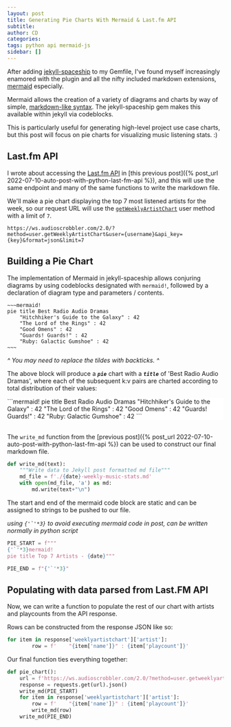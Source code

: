 ```yaml
---
layout: post
title: Generating Pie Charts With Mermaid & Last.fm API  
subtitle:
author: CD
categories: 
tags: python api mermaid-js
sidebar: []
---
```


After adding [jekyll-spaceship](https://github.com/jeffreytse/jekyll-spaceship) to my Gemfile, I've found myself increasingly enamored with the plugin and all the nifty included markdown extensions, [mermaid](https://github.com/mermaid-js/mermaid) especially. 

Mermaid allows the creation of a variety of diagrams and charts by way of simple, [markdown-like syntax](https://mermaid-js.github.io/mermaid/#/./n00b-syntaxReference). The jekyll-spaceship gem makes this available within jekyll via codeblocks. 

This is particularly useful for generating high-level project use case charts, but this post will focus on pie charts for visualizing music listening stats. :)

## Last.fm API

I wrote about accessing the [Last.fm API](https://www.last.fm/api/intro) in [this previous post]({% post_url 2022-07-10-auto-post-with-python-last-fm-api %}), and this will use the same endpoint and many of the same functions to write the markdown file.

We'll make a pie chart displaying the top 7 most listened artists for the week, so our request URL will use the [`getWeeklyArtistChart`](https://www.last.fm/api/show/user.getWeeklyArtistChart) user method with a limit of `7`. 

~~~
https://ws.audioscrobbler.com/2.0/?method=user.getWeeklyArtistChart&user={username}&api_key={key}&format=json&limit=7
~~~

## Building a Pie Chart

The implementation of Mermaid in jekyll-spaceship allows conjuring diagrams by using codeblocks designated with `mermaid!`, followed by a declaration of diagram type and parameters / contents.

````
~~~mermaid! 
pie title Best Radio Audio Dramas
    "Hitchhiker's Guide to the Galaxy" : 42
    "The Lord of the Rings" : 42
    "Good Omens" : 42
    "Guards! Guards!" : 42
    "Ruby: Galactic Gumshoe" : 42
~~~
````
*^ You may need to replace the tildes with backticks. ^*

The above block will produce a ***`pie`*** chart with a ***`title`*** of 'Best Radio Audio Dramas', where each of the subsequent k:v pairs are charted according to total distribution of their values:

<div style="background: white;">
```mermaid! 
pie title Best Radio Audio Dramas
    "Hitchhiker's Guide to the Galaxy" : 42
    "The Lord of the Rings" : 42
    "Good Omens" : 42
    "Guards! Guards!" : 42
    "Ruby: Galactic Gumshoe" : 42
```
</div><br>

The `write_md` function from the [previous post]({% post_url 2022-07-10-auto-post-with-python-last-fm-api %}) can be used to construct our final markdown file. 

~~~python
def write_md(text):
    """Write data to Jekyll post formatted md file"""
    md_file = f'./{date}-weekly-music-stats.md'
    with open(md_file, 'a') as md:
        md.write(text+"\n")
~~~

The start and end of the mermaid code block are static and can be assigned to strings to be pushed to our file. 

*using ``{'`'*3}`` to avoid executing mermaid code in post, can be written normally in python script*

```python
PIE_START = f"""
{'`'*3}mermaid!
pie title Top 7 Artists - {date}"""

PIE_END = f"{'`'*3}"
```

## Populating with data parsed from Last.FM API

Now, we can write a function to populate the rest of our chart with artists and playcounts from the API response.  

Rows can be constructed from the response JSON like so:

```python
for item in response['weeklyartistchart']['artist']:
        row = f'    "{item['name']}" : {item['playcount']}'
```

Our final function ties everything together:

~~~python
def pie_chart():
    url = f'https://ws.audioscrobbler.com/2.0/?method=user.getweeklyartistchart&user={username}&api_key={key}&format=json&limit=7'
    response = requests.get(url).json()
    write_md(PIE_START)
    for item in response['weeklyartistchart']['artist']:
        row = f'    "{item['name']}" : {item['playcount']}'
        write_md(row)
    write_md(PIE_END)
~~~
